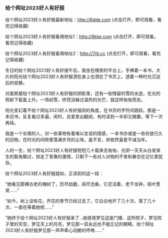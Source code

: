 ### 给个网址2023好人有好报

给个网址2023好人有好报最新地址：http://6dde.com (点击打开，即可观看，看完记得收藏)

给个网址2023好人有好报备用地址1：http://6kke.com (点击打开，即可观看，看完记得收藏)

给个网址2023好人有好报备用地址2：http://7rb.cc (点击打开，即可观看，看完记得收藏)


冬日的给个网址2023好人有好报午后，我坐在楼房的平台上，手捧着一本书，大片的阳光给个网址2023好人有好报洒在身上也洒在了书页上，透着一种时光沉淀后的安静。

对面房屋给个网址2023好人有好报的阴影里，还有一些残留的雪的水迹，在光的照射下氤氲上升。一场初雪，终究没躲过温热的光芒，就这样匆匆而去。

阳光变幻着不给个网址2023好人有好报同的角度，在书页的字符间跳跃。那是一本旧书，反复看过多遍，闲时，总爱拿出翻阅，有时读到一半却又搁置，等下一次再续。

我是一个长情的人，对一些事物有着难以言说的情感，一本书亦或是一些存放已久的旧物，在时光的间隙里落满岁月的尘埃，虽不言，却依然喜爱不减当年。

人的一生，给个网址2023好人有好报短短几十载来去匆匆，光阴一天天从白发渐生的鬓角飘过，掠走了青春的激情，只剩下一些对人对物的不舍和眷恋在记忆里犹存。

给个网址2023好人有好报就如，正读到的这一段：

“她看见那棵古老的槐树了，历尽劫磨，阅尽沧桑，它还活着，老干龙钟，枝叶葱茏……”

“如今，树上没有花，开花的季节已经过去了。它白白地开了几十次，落了几十次，一直在等着她呢……”

“她终于给个网址2023好人有好报来了…她夜夜梦见这座门楼、这所院子，梦见院子里的天空，梦见天上的月亮，梦见那一双永远也不能忘记的眼睛，给个网址2023好人有好报梦见那一声声牵心动腑的呼唤……”
